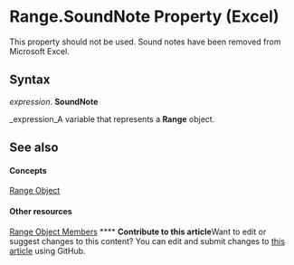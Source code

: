 
# Range.SoundNote Property (Excel)

This property should not be used. Sound notes have been removed from Microsoft Excel.


## Syntax

 _expression_. **SoundNote**

 _expression_A variable that represents a  **Range** object.


## See also


#### Concepts


 [Range Object](b8207778-0dcc-4570-1234-f130532cc8cd.md)
#### Other resources


 [Range Object Members](4336bf81-1e63-7e44-1792-baf366a027a7.md)
****   **Contribute to this article**Want to edit or suggest changes to this content? You can edit and submit changes to  [this article](https://github.com/jhershey00/VBA_Excel_Test/OpenXMLCon/articles/05d40e33-b07f-5079-29da-8843e9f16820.md) using GitHub.

